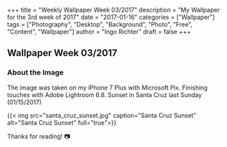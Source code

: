 +++
title = "Weekly Wallpaper Week 03/2017"
description = "My Wallpaper for the 3rd week of 2017"
date = "2017-01-16"
categories = ["Wallpaper"]
tags = ["Photography", "Desktop", "Background", "Photo", "Free", "Content", "Wallpaper"]
author = "Ingo Richter"
draft = false
+++

## Wallpaper Week 03/2017

### About the Image

The image was taken on my iPhone 7 Plus with Microsoft Pix. Finishing touches with Adobe Lightroom 6.8.
Sunset in Santa Cruz last Sunday (01/15/2017)

{{< img src="santa_cruz_sunset.jpg" caption="Santa Cruz Sunset" alt="Santa Cruz Sunset" full="true">}}

Thanks for reading! 📷
